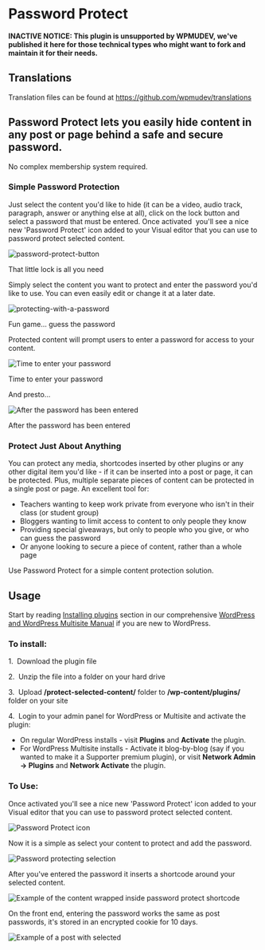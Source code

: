 # Password Protect

**INACTIVE NOTICE: This plugin is unsupported by WPMUDEV, we've published it here for those technical types who might want to fork and maintain it for their needs.**

## Translations

Translation files can be found at https://github.com/wpmudev/translations

## Password Protect lets you easily hide content in any post or page behind a safe and secure password.

No complex membership system required.

### Simple Password Protection

Just select the content you'd like to hide (it can be a video, audio track, paragraph, answer or anything else at all), click on the lock button and select a password that must be entered. Once activated  you'll see a nice new 'Password Protect' icon added to your Visual editor that you can use to password protect selected content.

![password-protect-button](https://premium.wpmudev.org/wp-content/uploads/2011/03/password-protect-button.png)

 That little lock is all you need

 Simply select the content you want to protect and enter the password you'd like to use. You can even easily edit or change it at a later date.

![protecting-with-a-password](https://premium.wpmudev.org/wp-content/uploads/2011/03/protecting-with-a-password.png)

 Fun game... guess the password

 Protected content will prompt users to enter a password for access to your content.

![Time to enter your password](https://premium.wpmudev.org/wp-content/uploads/2011/03/password-protected-video.png)

 Time to enter your password

 And presto...

![After the password has been entered](https://premium.wpmudev.org/wp-content/uploads/2011/03/after-password.png)

 After the password has been entered

### Protect Just About Anything

You can protect any media, shortcodes inserted by other plugins or any other digital item you'd like - if it can be inserted into a post or page, it can be protected. Plus, multiple separate pieces of content can be protected in a single post or page. An excellent tool for:

*   Teachers wanting to keep work private from everyone who isn't in their class (or student group)
*   Bloggers wanting to limit access to content to only people they know
*   Providing special giveaways, but only to people who you give, or who can guess the password
*   Or anyone looking to secure a piece of content, rather than a whole page

Use Password Protect for a simple content protection solution.

## Usage

Start by reading [Installing plugins](https://premium.wpmudev.org/project/ab-theme-testing/project/wordpress-wiki/wpmu-manual/installing-regular-plugins-on-wpmu/) section in our comprehensive [WordPress and WordPress Multisite Manual](https://premium.wpmudev.org/project/ab-theme-testing/project/wordpress-wiki/wpmu-manual/) if you are new to WordPress.

### To install:

1.  Download the plugin file 

2.  Unzip the file into a folder on your hard drive 

3.  Upload **/protect-selected-content/** folder to **/wp-content/plugins/** folder on your site 

4.  Login to your admin panel for WordPress or Multisite and activate the plugin:

*   On regular WordPress installs - visit **Plugins** and **Activate** the plugin.
*   For WordPress Multisite installs - Activate it blog-by-blog (say if you wanted to make it a Supporter premium plugin), or visit **Network Admin -> Plugins** and **Network Activate** the plugin.

### To Use:

Once activated you'll see a nice new 'Password Protect' icon added to your Visual editor that you can use to password protect selected content. 

![Password Protect icon](https://premium.wpmudev.org/wp-content/uploads/2011/03/pass65.jpg)

 Now it is a simple as select your content to protect and add the password. 

![Password protecting selection](https://premium.wpmudev.org/wp-content/uploads/2011/03/pass62.jpg)

 After you've entered the password it inserts a shortcode around your selected content. 

![Example of the content wrapped inside password protect shortcode ](https://premium.wpmudev.org/wp-content/uploads/2011/03/pass64.jpg)

 On the front end, entering the password works the same as post passwords, it's stored in an encrypted cookie for 10 days. 

![Example of a post with selected](https://premium.wpmudev.org/wp-content/uploads/2011/03/pass63.jpg)
